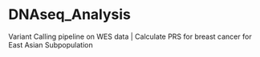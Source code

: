 # DNAseq_Analysis
Variant Calling pipeline on WES data | Calculate PRS for breast cancer for East Asian Subpopulation
